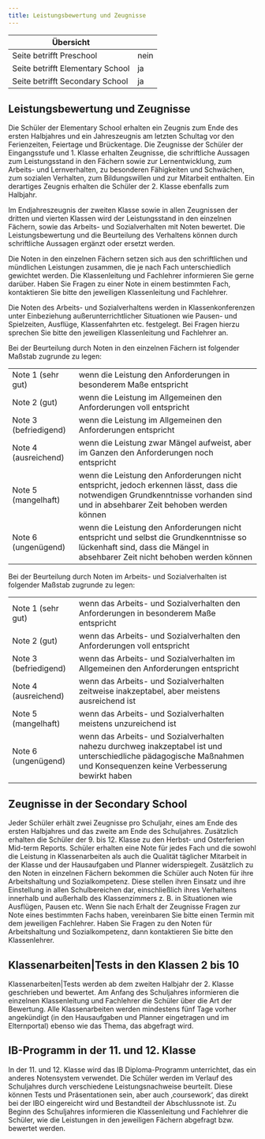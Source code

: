 ```yaml
---
title: Leistungsbewertung und Zeugnisse
---
```

| Übersicht | |
| --- | --- |
| Seite betrifft Preschool | nein |
| Seite betrifft Elementary School | ja |
| Seite betrifft Secondary School | ja |

## Leistungsbewertung und Zeugnisse 

Die Schüler der Elementary School erhalten ein Zeugnis zum Ende des ersten Halbjahres und ein Jahreszeugnis am letzten Schultag vor den Ferienzeiten, Feiertage und Brückentage. Die Zeugnisse der Schüler der Eingangsstufe und 1. Klasse erhalten Zeugnisse, die schriftliche Aussagen zum Leistungsstand in den Fächern sowie zur Lernentwicklung, zum Arbeits- und Lernverhalten, zu besonderen Fähigkeiten und Schwächen, zum sozialen Verhalten, zum Bildungswillen und zur Mitarbeit enthalten. Ein derartiges Zeugnis erhalten die Schüler der 2. Klasse ebenfalls zum Halbjahr.

Im Endjahreszeugnis der zweiten Klasse sowie in allen Zeugnissen der dritten und vierten Klassen wird der Leistungsstand in den einzelnen Fächern, sowie das Arbeits- und Sozialverhalten mit Noten bewertet. Die Leistungsbewertung und die Beurteilung des Verhaltens können durch schriftliche Aussagen ergänzt oder ersetzt werden.

Die Noten in den einzelnen Fächern setzen sich aus den schriftlichen und mündlichen Leistungen zusammen, die je nach Fach unterschiedlich gewichtet werden. Die Klassenleitung und Fachlehrer informieren Sie gerne darüber. Haben Sie Fragen zu einer Note in einem bestimmten Fach, kontaktieren Sie bitte den jeweiligen Klassenleitung und Fachlehrer.

Die Noten des Arbeits- und Sozialverhaltens werden in Klassenkonferenzen unter Einbeziehung außerunterrichtlicher Situationen wie Pausen- und Spielzeiten, Ausflüge, Klassenfahrten etc. festgelegt. Bei Fragen hierzu sprechen Sie bitte den jeweiligen Klassenleitung und Fachlehrer an.

Bei der Beurteilung durch Noten in den einzelnen Fächern ist folgender Maßstab zugrunde zu legen:

<table><tbody><tr><td>Note 1 (sehr gut)</td><td>wenn die Leistung den Anforderungen in besonderem Maße entspricht</td></tr><tr><td>Note 2 (gut)</td><td>wenn die Leistung im Allgemeinen den Anforderungen voll entspricht</td></tr><tr><td>Note 3 (befriedigend)</td><td>wenn die Leistung im Allgemeinen den Anforderungen entspricht</td></tr><tr><td>Note 4 (ausreichend)</td><td>wenn die Leistung zwar Mängel aufweist, aber im Ganzen den Anforderungen noch entspricht</td></tr><tr><td>Note 5 (mangelhaft)</td><td>wenn die Leistung den Anforderungen nicht entspricht, jedoch erkennen lässt, dass die notwendigen Grundkenntnisse vorhanden sind und in absehbarer Zeit behoben werden können</td></tr><tr><td>Note 6 (ungenügend)</td><td>wenn die Leistung den Anforderungen nicht entspricht und selbst die Grundkenntnisse so lückenhaft sind, dass die Mängel in absehbarer Zeit nicht behoben werden können</td></tr></tbody></table>

Bei der Beurteilung durch Noten im Arbeits- und Sozialverhalten ist folgender Maßstab zugrunde zu legen:

<table><tbody><tr><td>Note 1 (sehr gut)</td><td>wenn das Arbeits- und Sozialverhalten den Anforderungen in besonderem Maße entspricht</td></tr><tr><td>Note 2 (gut)</td><td>wenn das Arbeits- und Sozialverhalten den Anforderungen voll entspricht</td></tr><tr><td>Note 3 (befriedigend)</td><td>wenn das Arbeits- und Sozialverhalten im Allgemeinen den Anforderungen entspricht</td></tr><tr><td>Note 4 (ausreichend)</td><td>wenn das Arbeits- und Sozialverhalten zeitweise inakzeptabel, aber meistens ausreichend ist</td></tr><tr><td>Note 5 (mangelhaft)</td><td>wenn das Arbeits- und Sozialverhalten meistens unzureichend ist</td></tr><tr><td>Note 6 (ungenügend)</td><td>wenn das Arbeits- und Sozialverhalten nahezu durchweg inakzeptabel ist und unterschiedliche pädagogische Maßnahmen und Konsequenzen keine Verbesserung bewirkt haben</td></tr></tbody></table>

## Zeugnisse in der Secondary School 

Jeder Schüler erhält zwei Zeugnisse pro Schuljahr, eines am Ende des ersten Halbjahres und das zweite am Ende des Schuljahres. Zusätzlich erhalten die Schüler der 9. bis 12. Klasse zu den Herbst- und Osterferien Mid-term Reports. Schüler erhalten eine Note für jedes Fach und die sowohl die Leistung in Klassenarbeiten als auch die Qualität täglicher Mitarbeit in der Klasse und der Hausaufgaben und Planner widerspiegelt. Zusätzlich zu den Noten in einzelnen Fächern bekommen die Schüler auch Noten für ihre Arbeitshaltung und Sozialkompetenz. Diese stellen ihren Einsatz und ihre Einstellung in allen Schulbereichen dar, einschließlich ihres Verhaltens innerhalb und außerhalb des Klassenzimmers z. B. in Situationen wie Ausflügen, Pausen etc. Wenn Sie nach Erhalt der Zeugnisse Fragen zur Note eines bestimmten Fachs haben, vereinbaren Sie bitte einen Termin mit dem jeweiligen Fachlehrer. Haben Sie Fragen zu den Noten für Arbeitshaltung und Sozialkompetenz, dann kontaktieren Sie bitte den Klassenlehrer.

## Klassenarbeiten|Tests in den Klassen 2 bis 10 

Klassenarbeiten|Tests werden ab dem zweiten Halbjahr der 2. Klasse geschrieben und bewertet. Am Anfang des Schuljahres informieren die einzelnen Klassenleitung und Fachlehrer die Schüler über die Art der Bewertung. Alle Klassenarbeiten werden mindestens fünf Tage vorher angekündigt (in den Hausaufgaben und Planner eingetragen und im Elternportal) ebenso wie das Thema, das abgefragt wird.

## IB-Programm in der 11. und 12. Klasse 

In der 11. und 12. Klasse wird das IB Diploma-Programm unterrichtet, das ein anderes Notensystem verwendet. Die Schüler werden im Verlauf des Schuljahres durch verschiedene Leistungsnachweise beurteilt. Diese können Tests und Präsentationen sein, aber auch ‚coursework‘, das direkt bei der IBO eingereicht wird und Bestandteil der Abschlussnote ist. Zu Beginn des Schuljahres informieren die Klassenleitung und Fachlehrer die Schüler, wie die Leistungen in den jeweiligen Fächern abgefragt bzw. bewertet werden.